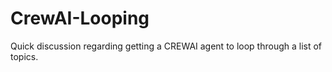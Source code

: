 # CrewAI-Looping
Quick discussion regarding getting a CREWAI agent to loop through a list of topics.
